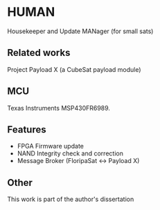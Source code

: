# HUMAN
Housekeeper and Update MANager (for small sats)

## Related works
Project Payload X (a CubeSat payload module)

## MCU
Texas Instruments MSP430FR6989.

## Features
* FPGA Firmware update
* NAND Integrity check and correction
* Message Broker (FloripaSat <-> Payload X)

## Other
This work is part of the author's dissertation
